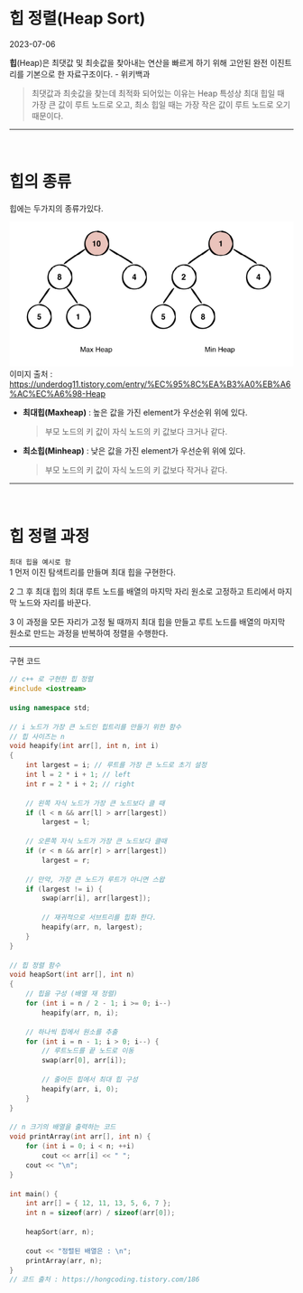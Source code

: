 # 힙 정렬(Heap Sort)

2023-07-06

**힙**(Heap)은 최댓값 및 최솟값을 찾아내는 연산을 빠르게 하기 위해 고안된 완전 이진트리를 기본으로 한 자료구조이다. - 위키백과

> 최댓값과 최솟값을 찾는데 최적화 되어있는 이유는 Heap 특성상 최대 힙일 때 가장 큰 값이 루트 노드로 오고, 최소 힙일 때는 가장 작은 값이 루트 노드로 오기 때문이다.

---

<br>

# 힙의 종류

힙에는 두가지의 종류가있다. <br>

![Max&Min](./img/Heap.png) 이미지 출처 : https://underdog11.tistory.com/entry/%EC%95%8C%EA%B3%A0%EB%A6%AC%EC%A6%98-Heap

- **최대힙(Maxheap)** : 높은 값을 가진 element가 우선순위 위에 있다.

  > 부모 노드의 키 값이 자식 노드의 키 값보다 크거나 같다.

- **최소힙(Minheap)** : 낮은 값을 가진 element가 우선순위 위에 있다.
  > 부모 노드의 키 값이 자식 노드의 키 값보다 작거나 같다.

---

<br>

# 힙 정렬 과정

`최대 힙을 예시로 함` <br>
1 먼저 이진 탐색트리를 만들며 최대 힙을 구현한다.

2 그 후 최대 힙의 최대 루트 노드를 배열의 마지막 자리 원소로 고정하고 트리에서 마지막 노드와 자리를 바꾼다.

3 이 과정을 모든 자리가 고정 될 때까지 최대 힙을 만들고 루트 노드를 배열의 마지막 원소로 만드는 과정을 반복하여 정렬을 수행한다.

---

구현 코드

```C++
// c++ 로 구현한 힙 정렬
#include <iostream>

using namespace std;

// i 노드가 가장 큰 노드인 힙트리를 만들기 위한 함수
// 힙 사이즈는 n
void heapify(int arr[], int n, int i)
{
    int largest = i; // 루트를 가장 큰 노드로 초기 설정
    int l = 2 * i + 1; // left
    int r = 2 * i + 2; // right

    // 왼쪽 자식 노드가 가장 큰 노드보다 클 때
    if (l < n && arr[l] > arr[largest])
        largest = l;

    // 오른쪽 자식 노드가 가장 큰 노드보다 클때
    if (r < n && arr[r] > arr[largest])
        largest = r;

    // 만약, 가장 큰 노드가 루트가 아니면 스왑
    if (largest != i) {
        swap(arr[i], arr[largest]);

        // 재귀적으로 서브트리를 힙화 한다.
        heapify(arr, n, largest);
    }
}

// 힙 정렬 함수
void heapSort(int arr[], int n)
{
    // 힙을 구성 (배열 재 정렬)
    for (int i = n / 2 - 1; i >= 0; i--)
        heapify(arr, n, i);

    // 하나씩 힙에서 원소를 추출
    for (int i = n - 1; i > 0; i--) {
        // 루트노드를 끝 노드로 이동
        swap(arr[0], arr[i]);

        // 줄어든 힙에서 최대 힙 구성
        heapify(arr, i, 0);
    }
}

// n 크기의 배열을 출력하는 코드
void printArray(int arr[], int n) {
    for (int i = 0; i < n; ++i)
        cout << arr[i] << " ";
    cout << "\n";
}

int main() {
    int arr[] = { 12, 11, 13, 5, 6, 7 };
    int n = sizeof(arr) / sizeof(arr[0]);

    heapSort(arr, n);

    cout << "정렬된 배열은 : \n";
    printArray(arr, n);
}
// 코드 출처 : https://hongcoding.tistory.com/186
```
